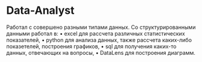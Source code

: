 # Data-Analyst

Работал с совершено разными типами данных. Со структурированными данными работал в:
• excel для рассчета различных статистических показателей, 
• python для анализа данных, также рассчета каких-либо показетелей, построения графиков, 
• sql для получения каких-то данных, отвечающих на вопросы, 
• DataLens для построения диаграмм.
